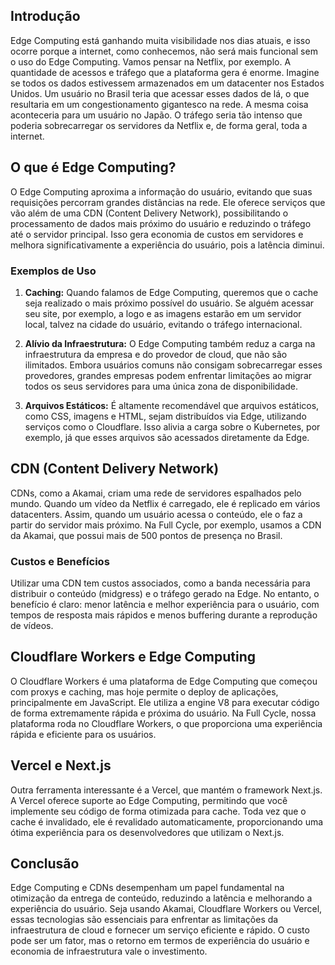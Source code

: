 ## Introdução

Edge Computing está ganhando muita visibilidade nos dias atuais, e isso ocorre porque a internet, como conhecemos, não será mais funcional sem o uso do Edge Computing. Vamos pensar na Netflix, por exemplo. A quantidade de acessos e tráfego que a plataforma gera é enorme. Imagine se todos os dados estivessem armazenados em um datacenter nos Estados Unidos. Um usuário no Brasil teria que acessar esses dados de lá, o que resultaria em um congestionamento gigantesco na rede. A mesma coisa aconteceria para um usuário no Japão. O tráfego seria tão intenso que poderia sobrecarregar os servidores da Netflix e, de forma geral, toda a internet.

## O que é Edge Computing?

O Edge Computing aproxima a informação do usuário, evitando que suas requisições percorram grandes distâncias na rede. Ele oferece serviços que vão além de uma CDN (Content Delivery Network), possibilitando o processamento de dados mais próximo do usuário e reduzindo o tráfego até o servidor principal. Isso gera economia de custos em servidores e melhora significativamente a experiência do usuário, pois a latência diminui.

### Exemplos de Uso

1. **Caching:** Quando falamos de Edge Computing, queremos que o cache seja realizado o mais próximo possível do usuário. Se alguém acessar seu site, por exemplo, a logo e as imagens estarão em um servidor local, talvez na cidade do usuário, evitando o tráfego internacional.
   
2. **Alívio da Infraestrutura:** O Edge Computing também reduz a carga na infraestrutura da empresa e do provedor de cloud, que não são ilimitados. Embora usuários comuns não consigam sobrecarregar esses provedores, grandes empresas podem enfrentar limitações ao migrar todos os seus servidores para uma única zona de disponibilidade.

3. **Arquivos Estáticos:** É altamente recomendável que arquivos estáticos, como CSS, imagens e HTML, sejam distribuídos via Edge, utilizando serviços como o Cloudflare. Isso alivia a carga sobre o Kubernetes, por exemplo, já que esses arquivos são acessados diretamente da Edge.

## CDN (Content Delivery Network)

CDNs, como a Akamai, criam uma rede de servidores espalhados pelo mundo. Quando um vídeo da Netflix é carregado, ele é replicado em vários datacenters. Assim, quando um usuário acessa o conteúdo, ele o faz a partir do servidor mais próximo. Na Full Cycle, por exemplo, usamos a CDN da Akamai, que possui mais de 500 pontos de presença no Brasil.

### Custos e Benefícios

Utilizar uma CDN tem custos associados, como a banda necessária para distribuir o conteúdo (midgress) e o tráfego gerado na Edge. No entanto, o benefício é claro: menor latência e melhor experiência para o usuário, com tempos de resposta mais rápidos e menos buffering durante a reprodução de vídeos.

## Cloudflare Workers e Edge Computing

O Cloudflare Workers é uma plataforma de Edge Computing que começou com proxys e caching, mas hoje permite o deploy de aplicações, principalmente em JavaScript. Ele utiliza a engine V8 para executar código de forma extremamente rápida e próxima do usuário. Na Full Cycle, nossa plataforma roda no Cloudflare Workers, o que proporciona uma experiência rápida e eficiente para os usuários.

## Vercel e Next.js

Outra ferramenta interessante é a Vercel, que mantém o framework Next.js. A Vercel oferece suporte ao Edge Computing, permitindo que você implemente seu código de forma otimizada para cache. Toda vez que o cache é invalidado, ele é revalidado automaticamente, proporcionando uma ótima experiência para os desenvolvedores que utilizam o Next.js.

## Conclusão

Edge Computing e CDNs desempenham um papel fundamental na otimização da entrega de conteúdo, reduzindo a latência e melhorando a experiência do usuário. Seja usando Akamai, Cloudflare Workers ou Vercel, essas tecnologias são essenciais para enfrentar as limitações da infraestrutura de cloud e fornecer um serviço eficiente e rápido. O custo pode ser um fator, mas o retorno em termos de experiência do usuário e economia de infraestrutura vale o investimento.